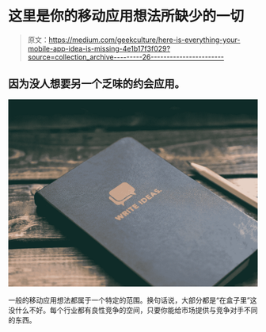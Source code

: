 # 这里是你的移动应用想法所缺少的一切

> 原文：<https://medium.com/geekculture/here-is-everything-your-mobile-app-idea-is-missing-4e1b17f3f029?source=collection_archive---------26----------------------->

## 因为没人想要另一个乏味的约会应用。

![](img/3434e6dc79b0f21a06590ad3dcfb49d7.png)

一般的移动应用想法都属于一个特定的范围。换句话说，大部分都是“在盒子里”这没什么不好。每个行业都有良性竞争的空间，只要你能给市场提供与竞争对手不同的东西。
